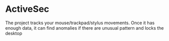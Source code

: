 # ActiveSec
The project tracks your mouse/trackpad/stylus movements. Once it has enough data, it can find anomalies if there are unusual pattern and locks the desktop
